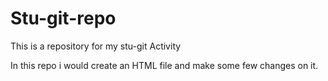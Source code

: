 # Stu-git-repo
This is a repository for my stu-git Activity

In this repo i would create an HTML file and make some few changes on it.